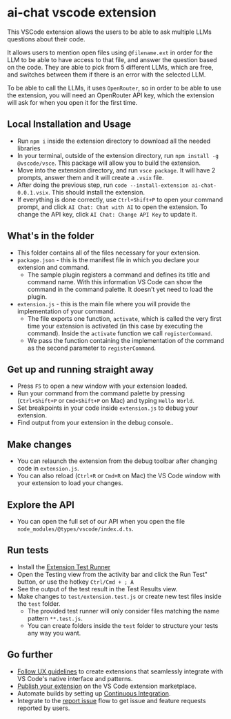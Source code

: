 # ai-chat vscode extension

This VSCode extension allows the users to be able to ask multiple LLMs questions about their code. 

It allows users to mention open files using `@filename.ext` in order for the LLM to be able to have access to that file, and answer the question based on the code. They are able to pick from 5 different LLMs, which are free, and switches between them if there is an error with the selected LLM.

To be able to call the LLMs, it uses `OpenRouter`, so in order to be able to use the extension, you will need an OpenRouter API key, which the extension will ask for when you open it for the first time.

## Local Installation and Usage

* Run `npm i` inside the extension directory to download all the needed libraries
* In your terminal, outside of the extension directory, run `npm install -g @vscode/vsce`. This package will allow you to build the extension.
* Move into the extension directory, and run `vsce package`. It will have 2 prompts, answer them and it will create a `.vsix` file.
* After doing the previous step, run `code --install-extension ai-chat-0.0.1.vsix`. This should install the extension.
* If everything is done correctly, use `Ctrl+Shift+P` to open your command prompt, and click `AI Chat: Chat with AI` to open the extension. To change the API key, click `AI Chat: Change API Key` to update it.

## What's in the folder

* This folder contains all of the files necessary for your extension.
* `package.json` - this is the manifest file in which you declare your extension and command.
  * The sample plugin registers a command and defines its title and command name. With this information VS Code can show the command in the command palette. It doesn’t yet need to load the plugin.
* `extension.js` - this is the main file where you will provide the implementation of your command.
  * The file exports one function, `activate`, which is called the very first time your extension is activated (in this case by executing the command). Inside the `activate` function we call `registerCommand`.
  * We pass the function containing the implementation of the command as the second parameter to `registerCommand`.

## Get up and running straight away

* Press `F5` to open a new window with your extension loaded.
* Run your command from the command palette by pressing (`Ctrl+Shift+P` or `Cmd+Shift+P` on Mac) and typing `Hello World`.
* Set breakpoints in your code inside `extension.js` to debug your extension.
* Find output from your extension in the debug console..

## Make changes

* You can relaunch the extension from the debug toolbar after changing code in `extension.js`.
* You can also reload (`Ctrl+R` or `Cmd+R` on Mac) the VS Code window with your extension to load your changes.

## Explore the API

* You can open the full set of our API when you open the file `node_modules/@types/vscode/index.d.ts`.

## Run tests

* Install the [Extension Test Runner](https://marketplace.visualstudio.com/items?itemName=ms-vscode.extension-test-runner)
* Open the Testing view from the activity bar and click the Run Test" button, or use the hotkey `Ctrl/Cmd + ; A`
* See the output of the test result in the Test Results view.
* Make changes to `test/extension.test.js` or create new test files inside the `test` folder.
  * The provided test runner will only consider files matching the name pattern `**.test.js`.
  * You can create folders inside the `test` folder to structure your tests any way you want.

## Go further

 * [Follow UX guidelines](https://code.visualstudio.com/api/ux-guidelines/overview) to create extensions that seamlessly integrate with VS Code's native interface and patterns.
 * [Publish your extension](https://code.visualstudio.com/api/working-with-extensions/publishing-extension) on the VS Code extension marketplace.
 * Automate builds by setting up [Continuous Integration](https://code.visualstudio.com/api/working-with-extensions/continuous-integration).
 * Integrate to the [report issue](https://code.visualstudio.com/api/get-started/wrapping-up#issue-reporting) flow to get issue and feature requests reported by users.
